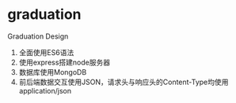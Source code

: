 # graduation
Graduation Design
1. 全面使用ES6语法
2. 使用express搭建node服务器
3. 数据库使用MongoDB
4. 前后端数据交互使用JSON，请求头与响应头的Content-Type均使用application/json